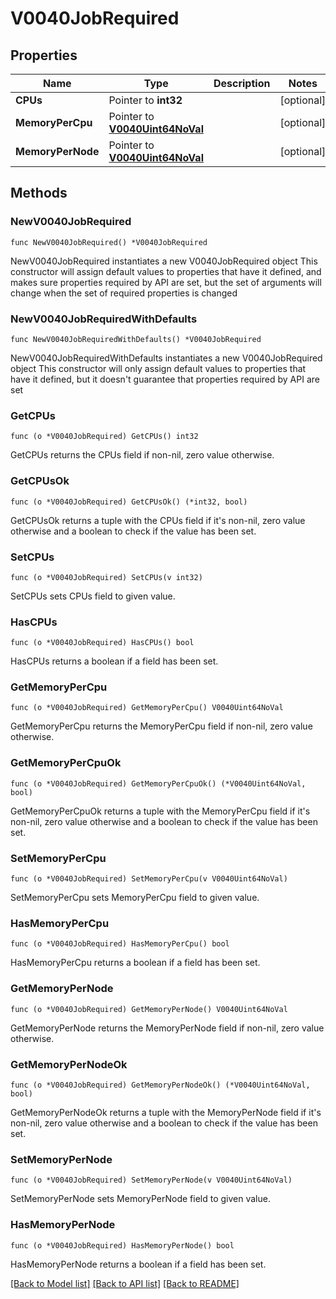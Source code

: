# V0040JobRequired

## Properties

Name | Type | Description | Notes
------------ | ------------- | ------------- | -------------
**CPUs** | Pointer to **int32** |  | [optional] 
**MemoryPerCpu** | Pointer to [**V0040Uint64NoVal**](V0040Uint64NoVal.md) |  | [optional] 
**MemoryPerNode** | Pointer to [**V0040Uint64NoVal**](V0040Uint64NoVal.md) |  | [optional] 

## Methods

### NewV0040JobRequired

`func NewV0040JobRequired() *V0040JobRequired`

NewV0040JobRequired instantiates a new V0040JobRequired object
This constructor will assign default values to properties that have it defined,
and makes sure properties required by API are set, but the set of arguments
will change when the set of required properties is changed

### NewV0040JobRequiredWithDefaults

`func NewV0040JobRequiredWithDefaults() *V0040JobRequired`

NewV0040JobRequiredWithDefaults instantiates a new V0040JobRequired object
This constructor will only assign default values to properties that have it defined,
but it doesn't guarantee that properties required by API are set

### GetCPUs

`func (o *V0040JobRequired) GetCPUs() int32`

GetCPUs returns the CPUs field if non-nil, zero value otherwise.

### GetCPUsOk

`func (o *V0040JobRequired) GetCPUsOk() (*int32, bool)`

GetCPUsOk returns a tuple with the CPUs field if it's non-nil, zero value otherwise
and a boolean to check if the value has been set.

### SetCPUs

`func (o *V0040JobRequired) SetCPUs(v int32)`

SetCPUs sets CPUs field to given value.

### HasCPUs

`func (o *V0040JobRequired) HasCPUs() bool`

HasCPUs returns a boolean if a field has been set.

### GetMemoryPerCpu

`func (o *V0040JobRequired) GetMemoryPerCpu() V0040Uint64NoVal`

GetMemoryPerCpu returns the MemoryPerCpu field if non-nil, zero value otherwise.

### GetMemoryPerCpuOk

`func (o *V0040JobRequired) GetMemoryPerCpuOk() (*V0040Uint64NoVal, bool)`

GetMemoryPerCpuOk returns a tuple with the MemoryPerCpu field if it's non-nil, zero value otherwise
and a boolean to check if the value has been set.

### SetMemoryPerCpu

`func (o *V0040JobRequired) SetMemoryPerCpu(v V0040Uint64NoVal)`

SetMemoryPerCpu sets MemoryPerCpu field to given value.

### HasMemoryPerCpu

`func (o *V0040JobRequired) HasMemoryPerCpu() bool`

HasMemoryPerCpu returns a boolean if a field has been set.

### GetMemoryPerNode

`func (o *V0040JobRequired) GetMemoryPerNode() V0040Uint64NoVal`

GetMemoryPerNode returns the MemoryPerNode field if non-nil, zero value otherwise.

### GetMemoryPerNodeOk

`func (o *V0040JobRequired) GetMemoryPerNodeOk() (*V0040Uint64NoVal, bool)`

GetMemoryPerNodeOk returns a tuple with the MemoryPerNode field if it's non-nil, zero value otherwise
and a boolean to check if the value has been set.

### SetMemoryPerNode

`func (o *V0040JobRequired) SetMemoryPerNode(v V0040Uint64NoVal)`

SetMemoryPerNode sets MemoryPerNode field to given value.

### HasMemoryPerNode

`func (o *V0040JobRequired) HasMemoryPerNode() bool`

HasMemoryPerNode returns a boolean if a field has been set.


[[Back to Model list]](../README.md#documentation-for-models) [[Back to API list]](../README.md#documentation-for-api-endpoints) [[Back to README]](../README.md)


